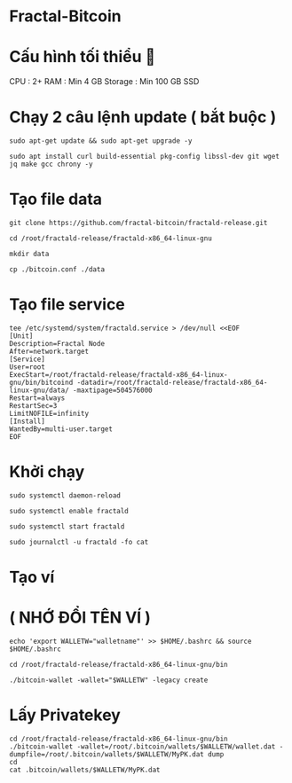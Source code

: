 # Fractal-Bitcoin

# Cấu hình tối thiểu 👻

CPU : 2+
RAM : Min 4 GB
Storage : Min 100 GB SSD 

# Chạy 2 câu lệnh update ( bắt buộc )

```
sudo apt-get update && sudo apt-get upgrade -y
```
```
sudo apt install curl build-essential pkg-config libssl-dev git wget jq make gcc chrony -y
```

# Tạo file data
```
git clone https://github.com/fractal-bitcoin/fractald-release.git
```
```
cd /root/fractald-release/fractald-x86_64-linux-gnu
```
```
mkdir data
```
```
cp ./bitcoin.conf ./data
```

# Tạo file service

```
tee /etc/systemd/system/fractald.service > /dev/null <<EOF
[Unit]
Description=Fractal Node
After=network.target
[Service]
User=root
ExecStart=/root/fractald-release/fractald-x86_64-linux-gnu/bin/bitcoind -datadir=/root/fractald-release/fractald-x86_64-linux-gnu/data/ -maxtipage=504576000
Restart=always
RestartSec=3
LimitNOFILE=infinity
[Install]
WantedBy=multi-user.target
EOF
```

# Khởi chạy

```
sudo systemctl daemon-reload
```
```
sudo systemctl enable fractald
```
```
sudo systemctl start fractald
```
```
sudo journalctl -u fractald -fo cat
```

# Tạo ví

# ( NHỚ ĐỔI TÊN VÍ )

```
echo 'export WALLETW="walletname"' >> $HOME/.bashrc && source $HOME/.bashrc
```

```
cd /root/fractald-release/fractald-x86_64-linux-gnu/bin
```

```
./bitcoin-wallet -wallet="$WALLETW" -legacy create
```

# Lấy Privatekey
```
cd /root/fractald-release/fractald-x86_64-linux-gnu/bin
./bitcoin-wallet -wallet=/root/.bitcoin/wallets/$WALLETW/wallet.dat -dumpfile=/root/.bitcoin/wallets/$WALLETW/MyPK.dat dump
cd
cat .bitcoin/wallets/$WALLETW/MyPK.dat
```

